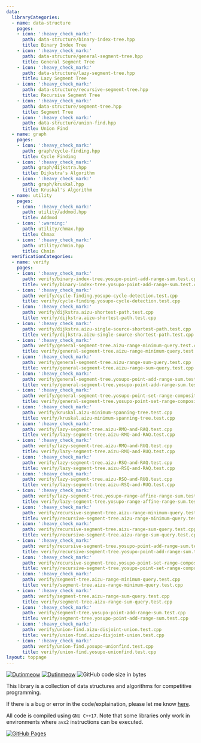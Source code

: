 ```yaml
---
data:
  libraryCategories:
  - name: data-structure
    pages:
    - icon: ':heavy_check_mark:'
      path: data-structure/binary-index-tree.hpp
      title: Binary Index Tree
    - icon: ':heavy_check_mark:'
      path: data-structure/general-segment-tree.hpp
      title: General Segment Tree
    - icon: ':heavy_check_mark:'
      path: data-structure/lazy-segment-tree.hpp
      title: Lazy Segment Tree
    - icon: ':heavy_check_mark:'
      path: data-structure/recursive-segment-tree.hpp
      title: Recursive Segment Tree
    - icon: ':heavy_check_mark:'
      path: data-structure/segment-tree.hpp
      title: Segment Tree
    - icon: ':heavy_check_mark:'
      path: data-structure/union-find.hpp
      title: Union Find
  - name: graph
    pages:
    - icon: ':heavy_check_mark:'
      path: graph/cycle-finding.hpp
      title: Cycle Finding
    - icon: ':heavy_check_mark:'
      path: graph/dijkstra.hpp
      title: Dijkstra's Algorithm
    - icon: ':heavy_check_mark:'
      path: graph/kruskal.hpp
      title: Kruskal's Algorithm
  - name: utility
    pages:
    - icon: ':heavy_check_mark:'
      path: utility/addmod.hpp
      title: Addmod
    - icon: ':warning:'
      path: utility/chmax.hpp
      title: Chmax
    - icon: ':heavy_check_mark:'
      path: utility/chmin.hpp
      title: Chmin
  verificationCategories:
  - name: verify
    pages:
    - icon: ':heavy_check_mark:'
      path: verify/binary-index-tree.yosupo-point-add-range-sum.test.cpp
      title: verify/binary-index-tree.yosupo-point-add-range-sum.test.cpp
    - icon: ':heavy_check_mark:'
      path: verify/cycle-finding.yosupo-cycle-detection.test.cpp
      title: verify/cycle-finding.yosupo-cycle-detection.test.cpp
    - icon: ':heavy_check_mark:'
      path: verify/dijkstra.aizu-shortest-path.test.cpp
      title: verify/dijkstra.aizu-shortest-path.test.cpp
    - icon: ':heavy_check_mark:'
      path: verify/dijkstra.aizu-single-source-shortest-path.test.cpp
      title: verify/dijkstra.aizu-single-source-shortest-path.test.cpp
    - icon: ':heavy_check_mark:'
      path: verify/general-segment-tree.aizu-range-minimum-query.test.cpp
      title: verify/general-segment-tree.aizu-range-minimum-query.test.cpp
    - icon: ':heavy_check_mark:'
      path: verify/general-segment-tree.aizu-range-sum-query.test.cpp
      title: verify/general-segment-tree.aizu-range-sum-query.test.cpp
    - icon: ':heavy_check_mark:'
      path: verify/general-segment-tree.yosupo-point-add-range-sum.test.cpp
      title: verify/general-segment-tree.yosupo-point-add-range-sum.test.cpp
    - icon: ':heavy_check_mark:'
      path: verify/general-segment-tree.yosupo-point-set-range-composite.test.cpp
      title: verify/general-segment-tree.yosupo-point-set-range-composite.test.cpp
    - icon: ':heavy_check_mark:'
      path: verify/kruskal.aizu-minimum-spanning-tree.test.cpp
      title: verify/kruskal.aizu-minimum-spanning-tree.test.cpp
    - icon: ':heavy_check_mark:'
      path: verify/lazy-segment-tree.aizu-RMQ-and-RAQ.test.cpp
      title: verify/lazy-segment-tree.aizu-RMQ-and-RAQ.test.cpp
    - icon: ':heavy_check_mark:'
      path: verify/lazy-segment-tree.aizu-RMQ-and-RUQ.test.cpp
      title: verify/lazy-segment-tree.aizu-RMQ-and-RUQ.test.cpp
    - icon: ':heavy_check_mark:'
      path: verify/lazy-segment-tree.aizu-RSQ-and-RAQ.test.cpp
      title: verify/lazy-segment-tree.aizu-RSQ-and-RAQ.test.cpp
    - icon: ':heavy_check_mark:'
      path: verify/lazy-segment-tree.aizu-RSQ-and-RUQ.test.cpp
      title: verify/lazy-segment-tree.aizu-RSQ-and-RUQ.test.cpp
    - icon: ':heavy_check_mark:'
      path: verify/lazy-segment-tree.yosupo-range-affine-range-sum.test.cpp
      title: verify/lazy-segment-tree.yosupo-range-affine-range-sum.test.cpp
    - icon: ':heavy_check_mark:'
      path: verify/recursive-segment-tree.aizu-range-minimum-query.test.cpp
      title: verify/recursive-segment-tree.aizu-range-minimum-query.test.cpp
    - icon: ':heavy_check_mark:'
      path: verify/recursive-segment-tree.aizu-range-sum-query.test.cpp
      title: verify/recursive-segment-tree.aizu-range-sum-query.test.cpp
    - icon: ':heavy_check_mark:'
      path: verify/recursive-segment-tree.yosupo-point-add-range-sum.test.cpp
      title: verify/recursive-segment-tree.yosupo-point-add-range-sum.test.cpp
    - icon: ':heavy_check_mark:'
      path: verify/recursive-segment-tree.yosupo-point-set-range-composite.test.cpp
      title: verify/recursive-segment-tree.yosupo-point-set-range-composite.test.cpp
    - icon: ':heavy_check_mark:'
      path: verify/segment-tree.aizu-range-minimum-query.test.cpp
      title: verify/segment-tree.aizu-range-minimum-query.test.cpp
    - icon: ':heavy_check_mark:'
      path: verify/segment-tree.aizu-range-sum-query.test.cpp
      title: verify/segment-tree.aizu-range-sum-query.test.cpp
    - icon: ':heavy_check_mark:'
      path: verify/segment-tree.yosupo-point-add-range-sum.test.cpp
      title: verify/segment-tree.yosupo-point-add-range-sum.test.cpp
    - icon: ':heavy_check_mark:'
      path: verify/union-find.aizu-disjoint-union.test.cpp
      title: verify/union-find.aizu-disjoint-union.test.cpp
    - icon: ':heavy_check_mark:'
      path: verify/union-find.yosupo-unionfind.test.cpp
      title: verify/union-find.yosupo-unionfind.test.cpp
layout: toppage
---
```

[![Dutinmeow](https://img.shields.io/endpoint?url=https%3A%2F%2Fatcoder-badges.now.sh%2Fapi%2Fatcoder%2Fjson%2FNyaan)](https://atcoder.jp/users/dutinmeow)
[![Dutinmeow](https://img.shields.io/endpoint?url=https%3A%2F%2Fatcoder-badges.now.sh%2Fapi%2Fcodeforces%2Fjson%2FNyaan)](https://codeforces.com/profile/dutin)
![GitHub code size in bytes](https://img.shields.io/github/languages/code-size/dutinmeow/library?style=flat-square)

This library is a collection of data structures and algorithms for competitive programming. 

If there is a bug or error in the code/explaination, please let me know [here](https://github.com/dutinmeow/library/issues/new/choose).

All code is compiled using `GNU C++17`. Note that some libraries only work in environments where `avx2` instructions can be executed.

[![GitHub Pages](https://img.shields.io/static/v1?label=GitHub+Pages&message=Homepage+&color=brightgreen&logo=github)](https://dutinmeow.github.io/)
